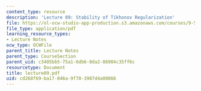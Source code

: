 ```yaml
---
content_type: resource
description: 'Lecture 09: Stability of Tikhonov Regularization'
file: https://ol-ocw-studio-app-production.s3.amazonaws.com/courses/9-520-statistical-learning-theory-and-applications-spring-2003/cd268f69ba17846a9f703987d4a00866_lecture09.pdf
file_type: application/pdf
learning_resource_types:
- Lecture Notes
ocw_type: OCWFile
parent_title: Lecture Notes
parent_type: CourseSection
parent_uid: c3405bb5-75a1-6db6-0da2-86904c35ff6c
resourcetype: Document
title: lecture09.pdf
uid: cd268f69-ba17-846a-9f70-3987d4a00866
---
```

